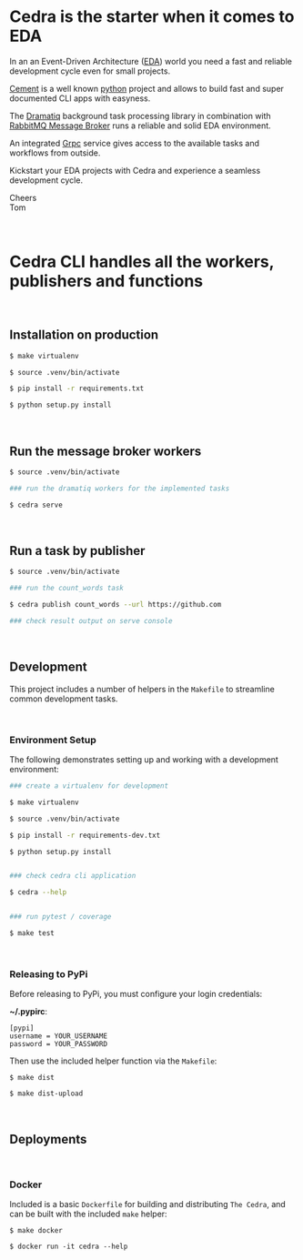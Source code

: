 # Cedra is the starter when it comes to EDA

In an an Event-Driven Architecture ([EDA](https://en.wikipedia.org/wiki/Event-driven_architecture)) world you need a fast and reliable development cycle even for small projects.

[Cement](https://builtoncement.com) is a well known [python](https://www.python.org) project and allows to build fast and super documented CLI apps with easyness.

The [Dramatiq](https://dramatiq.io) background task processing library in combination with [RabbitMQ Message Broker](https://www.rabbitmq.com) runs a reliable and solid EDA environment.

An integrated [Grpc](https://grpc.io) service gives access to the available tasks and workflows from outside.

Kickstart your EDA projects with Cedra and experience a seamless development cycle.

Cheers<br/>
Tom

<br/>

# Cedra CLI handles all the workers, publishers and functions

<br/>

## Installation on production

```bash
$ make virtualenv

$ source .venv/bin/activate

$ pip install -r requirements.txt

$ python setup.py install
```

<br/>

## Run the message broker workers

```bash
$ source .venv/bin/activate

### run the dramatiq workers for the implemented tasks

$ cedra serve
```

<br/>

## Run a task by publisher

```bash
$ source .venv/bin/activate

### run the count_words task

$ cedra publish count_words --url https://github.com

### check result output on serve console
```

<br/>

## Development

This project includes a number of helpers in the `Makefile` to streamline common development tasks.

<br/>

### Environment Setup

The following demonstrates setting up and working with a development environment:

```bash
### create a virtualenv for development

$ make virtualenv

$ source .venv/bin/activate

$ pip install -r requirements-dev.txt

$ python setup.py install


### check cedra cli application

$ cedra --help


### run pytest / coverage

$ make test
```

<br/>

### Releasing to PyPi

Before releasing to PyPi, you must configure your login credentials:

**~/.pypirc**:

```
[pypi]
username = YOUR_USERNAME
password = YOUR_PASSWORD
```

Then use the included helper function via the `Makefile`:

```
$ make dist

$ make dist-upload
```

<br/>

## Deployments

<br/>

### Docker

Included is a basic `Dockerfile` for building and distributing `The Cedra`,
and can be built with the included `make` helper:

```
$ make docker

$ docker run -it cedra --help
```
